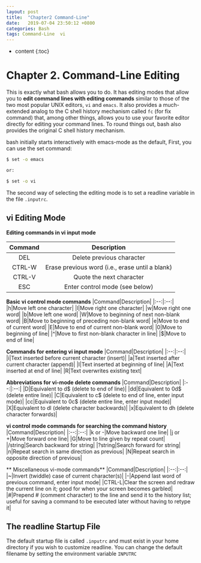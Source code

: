 ```yaml
---
layout: post
title:  "Chapter2 Command-Line"
date:   2019-07-04 23:50:12 +0800
categories: Bash
tags: Command-Line  vi
---
```


* content
{:toc}

# Chapter 2. Command-Line Editing
This is exactly what bash allows you to do. It has editing modes that allow you to **edit command lines with editing commands** similar to those of the two most popular UNIX editors, `vi` and `emacs`. It also provides a much-extended analog to the C shell history mechanism called `fc` (for fix command) that, among other things, allows you to use your favorite editor directly for editing your command lines. To round things out, bash also provides the original C shell history mechanism.

bash initially starts interactively with emacs-mode as the default, First, you can use the set command:
```bash
$ set -o emacs

or:

$ set -o vi
```
The second way of selecting the editing mode is to set a readline variable in the file  `.inputrc`. 

## vi Editing Mode

**Editing commands in vi input mode**

|Command|Description|
|:--:|:--:|
|DEL|Delete previous character|
|CTRL-W|Erase previous word (i.e., erase until a blank)|
|CTRL-V|Quote the next character|
|ESC|Enter control mode (see below)|

**Basic vi control mode commands**
|Command|Description|
|:--:|:--:|
|h|Move left one character|
|l|Move right one character|
|w|Move right one word|
|b|Move left one word|
|W|Move to beginning of next non-blank word|
|B|Move to beginning of preceding non-blank word|
|e|Move to end of current word|
|E|Move to end of current non-blank word|
|0|Move to beginning of line|
|^|Move to first non-blank character in line|
|$|Move to end of line|

**Commands for entering vi input mode**
|Command|Description|
|:--:|:--:|
|i|Text inserted before current character (insert)|
|a|Text inserted after current character (append)|
|I|Text inserted at beginning of line|
|A|Text inserted at end of line|
|R|Text overwrites existing text|

**Abbreviations for vi-mode delete commands**
|Command|Description|
|:--:|:--:|
|D|Equivalent to d$ (delete to end of line)|
|dd|Equivalent to 0d$ (delete entire line)|
|C|Equivalent to c$ (delete to end of line, enter input mode)|
|cc|Equivalent to 0c$ (delete entire line, enter input mode)|
|X|Equivalent to dl (delete character backwards)|
|x|Equivalent to dh (delete character forwards)|

**vi control mode commands for searching the command history**
|Command|Description|
|:--:|:--:|
|k or -|Move backward one line|
|j or +|Move forward one line|
|G|Move to line given by repeat count|
|/string|Search backward for string|
|?string|Search forward for string|
|n|Repeat search in same direction as previous|
|N|Repeat search in opposite direction of previous|

** Miscellaneous vi-mode commands**
|Command|Description|
|:--:|:--:|
|~|Invert (twiddle) case of current character(s)|
|-|Append last word of previous command, enter input mode|
|CTRL-L|Clear the screen and redraw the current line on it; good for when your screen becomes garbled|
|#|Prepend # (comment character) to the line and send it to the history list; useful for saving a command to be executed later without having to retype it|

## The readline Startup File
The default startup file is called `.inputrc` and must exist in your home directory if you wish to customize readline. You can change the default filename by setting the environment variable `INPUTRC`